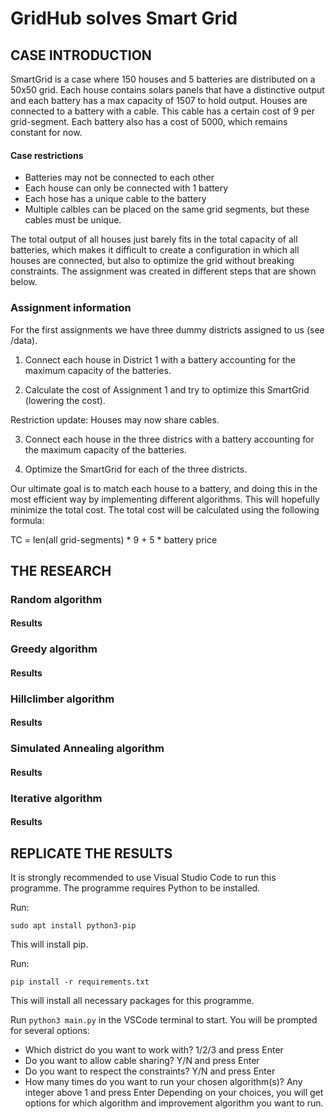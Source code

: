 # GridHub solves Smart Grid
## CASE INTRODUCTION
SmartGrid is a case where 150 houses and 5 batteries are distributed on a 50x50 grid. Each house contains solars panels that have a distinctive output and each battery has a max capacity of 1507 to hold output. Houses are connected to a battery with a cable. This cable has a certain cost of 9 per grid-segment. Each battery also has a cost of 5000, which remains constant for now.

#### Case restrictions
- Batteries may not be connected to each other 
- Each house can only be connected with 1 battery 
- Each hose has a unique cable to the battery 
- Multiple calbles can be placed on the same grid segments, but these cables must be unique.

The total output of all houses just barely fits in the total capacity of all batteries, which makes it difficult to create a configuration in which all houses are connected, but also to optimize the grid without breaking constraints. The assignment was created in different steps that are shown below.

### Assignment information
For the first assignments we have three dummy districts assigned to us (see /data).

1. Connect each house in District 1 with a battery accounting for the maximum capacity of the batteries.

2. Calculate the cost of Assignment 1 and try to optimize this SmartGrid (lowering the cost).

Restriction update: Houses may now share cables.

3. Connect each house in the three districs with a battery accounting for the maximum capacity of the batteries.

4. Optimize the SmartGrid for each of the three districts. 

Our ultimate goal is to match each house to a battery, and doing this in the most efficient way by implementing different algorithms. This will hopefully minimize the total cost. The total cost will be calculated using the following formula:

TC = len(all grid-segments) * 9 + 5 * battery price


## THE RESEARCH
### Random algorithm

#### Results

### Greedy algorithm

#### Results

### Hillclimber algorithm

#### Results

### Simulated Annealing algorithm

#### Results

### Iterative algorithm

#### Results


## REPLICATE THE RESULTS
It is strongly recommended to use Visual Studio Code to run this programme. The programme requires Python to be installed.

Run:
```
sudo apt install python3-pip
```
This will install pip.

Run:
```
pip install -r requirements.txt
```
This will install all necessary packages for this programme.

Run `python3 main.py` in the VSCode terminal to start. You will be prompted for several options:
- Which district do you want to work with? 1/2/3 and press Enter
- Do you want to allow cable sharing? Y/N and press Enter
- Do you want to respect the constraints? Y/N and press Enter
- How many times do you want to run your chosen algorithm(s)? Any integer above 1 and press Enter
Depending on your choices, you will get options for which algorithm and improvement algorithm you want to run.